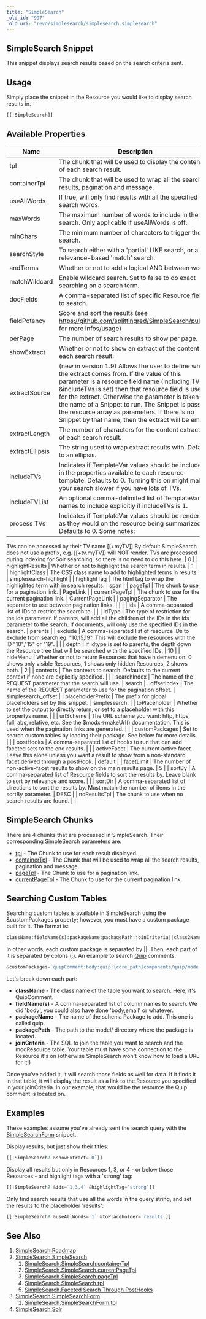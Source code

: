 ```yaml
---
title: "SimpleSearch"
_old_id: "997"
_old_uri: "revo/simplesearch/simplesearch.simplesearch"
---
```


## SimpleSearch Snippet

 This snippet displays search results based on the search criteria sent.

## Usage

 Simply place the snippet in the Resource you would like to display search results in.

 ``` php
[[!SimpleSearch]]
```

## Available Properties

 | Name            | Description                                                                                                                                                                                                                                                                                                                                                                                                                 | Default                                                 |
 | --------------- | --------------------------------------------------------------------------------------------------------------------------------------------------------------------------------------------------------------------------------------------------------------------------------------------------------------------------------------------------------------------------------------------------------------------------- | ------------------------------------------------------- |
 | tpl             | The chunk that will be used to display the contents of each search result.                                                                                                                                                                                                                                                                                                                                                  | SearchResult                                            |
 | containerTpl    | The chunk that will be used to wrap all the search results, pagination and message.                                                                                                                                                                                                                                                                                                                                         | SearchResults                                           |
 | useAllWords     | If true, will only find results with all the specified search words.                                                                                                                                                                                                                                                                                                                                                        | 0                                                       |
 | maxWords        | The maximum number of words to include in the search. Only applicable if useAllWords is off.                                                                                                                                                                                                                                                                                                                                | 7                                                       |
 | minChars        | The minimum number of characters to trigger the search.                                                                                                                                                                                                                                                                                                                                                                     | 3                                                       |
 | searchStyle     | To search either with a 'partial' LIKE search, or a relevance-based 'match' search.                                                                                                                                                                                                                                                                                                                                         | partial                                                 |
 | andTerms        | Whether or not to add a logical AND between words.                                                                                                                                                                                                                                                                                                                                                                          | 1                                                       |
 | matchWildcard   | Enable wildcard search. Set to false to do exact searching on a search term.                                                                                                                                                                                                                                                                                                                                                | 1                                                       |
 | docFields       | A comma-separated list of specific Resource fields to search.                                                                                                                                                                                                                                                                                                                                                               | pagetitle,longtitle,alias,description,introtext,content |
 | fieldPotency    | Score and sort the results (see <https://github.com/splittingred/SimpleSearch/pull/29> for more infos/usage)                                                                                                                                                                                                                                                                                                                |                                                         |
 | perPage         | The number of search results to show per page.                                                                                                                                                                                                                                                                                                                                                                              | 10                                                      |
 | showExtract     | Whether or not to show an extract of the content of each search result.                                                                                                                                                                                                                                                                                                                                                     | 1                                                       |
 | extractSource   | (new in version 1.9) Allows the user to define where the extract comes from. If the value of this parameter is a resource field name (including TVs if &includeTVs is set) then that resource field is used for the extract. Otherwise the parameter is taken as the name of a Snippet to run. The Snippet is passed the resource array as parameters. If there is no Snippet by that name, then the extract will be empty. | content                                                 |
 | extractLength   | The number of characters for the content extraction of each search result.                                                                                                                                                                                                                                                                                                                                                  | 200                                                     |
 | extractEllipsis | The string used to wrap extract results with. Defaults to an ellipsis.                                                                                                                                                                                                                                                                                                                                                      | ...                                                     |
 | includeTVs      | Indicates if TemplateVar values should be included in the properties available to each resource template. Defaults to 0. Turning this on might make your search slower if you have lots of TVs.                                                                                                                                                                                                                             | 0                                                       |
 | includeTVList   | An optional comma-delimited list of TemplateVar names to include explicitly if includeTVs is 1.                                                                                                                                                                                                                                                                                                                             |                                                         |
 | process TVs     | Indicates if TemplateVar values should be rendered as they would on the resource being summarized. Defaults to 0. Some notes:                                                                                                                                                                                                                                                                                               |
 TVs can be accessed by their TV name \[\[+myTV\]\] By default SimpleSearch does not use a prefix, e.g. \[\[+tv.myTV\]\] will NOT render.
 TVs are processed during indexing for Solr searching, so there is no need to do this here. | 0 |
| highlightResults | Whether or not to highlight the search term in results. | 1 |
| highlightClass | The CSS class name to add to highlighted terms in results. | simplesearch-highlight |
| highlightTag | The html tag to wrap the highlighted term with in search results. | span |
| pageTpl | The chunk to use for a pagination link. | PageLink |
| currentPageTpl | The chunk to use for the current pagination link. | CurrentPageLink |
| pagingSeparator | The separator to use between pagination links. | | |
| ids | A comma-separated list of IDs to restrict the search to. |  |
| idType | The type of restriction for the ids parameter. If parents, will add all the children of the IDs in the ids parameter to the search. If documents, will only use the specified IDs in the search. | parents |
| exclude | A comma-separated list of resource IDs to exclude from search eg. "10,15,19". This will exclude the resources with the ID "10","15" or "19". |  |
| depth | If idtype is set to parents, the depth down the Resource tree that will be searched with the specified IDs. | 10 |
| hideMenu | Whether or not to return Resources that have hidemenu on. 0 shows only visible Resources, 1 shows only hidden Resources, 2 shows both. | 2 |
| contexts | The contexts to search. Defaults to the current context if none are explicitly specified. |  |
| searchIndex | The name of the REQUEST parameter that the search will use. | search |
| offsetIndex | The name of the REQUEST parameter to use for the pagination offset. | simplesearch\_offset |
| placeholderPrefix | The prefix for global placeholders set by this snippet. | simplesearch. |
| toPlaceholder | Whether to set the output to directly return, or set to a placeholder with this propertys name. |  |
| urlScheme | The URL scheme you want: http, https, full, abs, relative, etc. See the $modx->makeUrl() documentation. This is used when the pagination links are generated. |  |
| customPackages | Set to search custom tables by loading their package. See below for more details. |  |
| postHooks | A comma-separated list of hooks to run that can add faceted sets to the end results. |  |
| activeFacet | The current active facet. Leave this alone unless you want a result to show from a non-standard facet derived through a postHook. | default |
| facetLimit | The number of non-active-facet results to show on the main results page. | 5 |
| sortBy | A comma-separated list of Resource fields to sort the results by. Leave blank to sort by relevance and score. |  |
| sortDir | A comma-separated list of directions to sort the results by. Must match the number of items in the sortBy parameter. | DESC |
| noResultsTpl | The chunk to use when no search results are found. |  |

## SimpleSearch Chunks

 There are 4 chunks that are processed in SimpleSearch. Their corresponding SimpleSearch parameters are:

- [tpl](extras/simplesearch/simplesearch.simplesearch/simplesearch.simplesearch.tpl "SimpleSearch.SimpleSearch.tpl") - The Chunk to use for each result displayed.
- [containerTpl](extras/simplesearch/simplesearch.simplesearch/simplesearch.simplesearch.containertpl "SimpleSearch.SimpleSearch.containerTpl") - The Chunk that will be used to wrap all the search results, pagination and message.
- [pageTpl](extras/simplesearch/simplesearch.simplesearch/simplesearch.simplesearch.pagetpl "SimpleSearch.SimpleSearch.pageTpl") - The Chunk to use for a pagination link.
- [currentPageTpl](extras/simplesearch/simplesearch.simplesearch/simplesearch.simplesearch.currentpagetpl "SimpleSearch.SimpleSearch.currentPageTpl") - The Chunk to use for the current pagination link.

## Searching Custom Tables

 Searching custom tables is available in SimpleSearch using the &customPackages property; however, you must have a custom package built for it. The format is:

 ``` php
className:fieldName(s):packageName:packagePath:joinCriteria||class2Name:fieldName(s):package2Name:package2Path:join2Criteria
```

 In other words, each custom package is separated by ||. Then, each part of it is separated by colons (:). An example to search [Quip](extras/quip "Quip") comments:

 ``` php
&customPackages=`quipComment:body:quip:{core_path}components/quip/model/:quipComment.resource = modResource.id`
```

 Let's break down each part:

- **className** - The class name of the table you want to search. Here, it's QuipComment.
- **fieldName(s)** - A comma-separated list of column names to search. We did 'body', you could also have done 'body,email' or whatever.
- **packageName** - The name of the schema Package to add. This one is called quip.
- **packagePath** - The path to the model/ directory where the package is located.
- **joinCriteria** - The SQL to join the table you want to search and the modResource table. Your table must have some connection to the Resource it's on (otherwise SimpleSearch won't know how to load a URL for it!)

 Once you've added it, it will search those fields as well for data. If it finds it in that table, it will display the result as a link to the Resource you specified in your joinCriteria. In our example, that would be the resource the Quip comment is located on.

## Examples

 These examples assume you've already sent the search query with the [SimpleSearchForm](extras/simplesearch/simplesearch.simplesearchform "SimpleSearch.SimpleSearchForm") snippet.

 Display results, but just show their titles:

 ``` php
[[!SimpleSearch? &showExtract=`0`]]
```

 Display all results but only in Resources 1, 3, or 4 - or below those Resources - and highlight tags with a 'strong' tag:

 ``` php
[[!SimpleSearch? &ids=`1,3,4` &highlightTag=`strong`]]
```

 Only find search results that use all the words in the query string, and set the results to the placeholder 'results':

 ``` php
[[!SimpleSearch? &useAllWords=`1` &toPlaceholder=`results`]]
```

## See Also

1. [SimpleSearch.Roadmap](extras/simplesearch/simplesearch.roadmap)
2. [SimpleSearch.SimpleSearch](extras/simplesearch/simplesearch.simplesearch)
     1. [SimpleSearch.SimpleSearch.containerTpl](extras/simplesearch/simplesearch.simplesearch/simplesearch.simplesearch.containertpl)
     2. [SimpleSearch.SimpleSearch.currentPageTpl](extras/simplesearch/simplesearch.simplesearch/simplesearch.simplesearch.currentpagetpl)
     3. [SimpleSearch.SimpleSearch.pageTpl](extras/simplesearch/simplesearch.simplesearch/simplesearch.simplesearch.pagetpl)
     4. [SimpleSearch.SimpleSearch.tpl](extras/simplesearch/simplesearch.simplesearch/simplesearch.simplesearch.tpl)
     5. [SimpleSearch.Faceted Search Through PostHooks](extras/simplesearch/simplesearch.simplesearch/simplesearch.faceted-search-through-posthooks)
3. [SimpleSearch.SimpleSearchForm](extras/simplesearch/simplesearch.simplesearchform)
     1. [SimpleSearch.SimpleSearchForm.tpl](extras/simplesearch/simplesearch.simplesearchform/simplesearch.simplesearchform.tpl)
4. [SimpleSearch.Solr](extras/simplesearch/simplesearch.solr)

